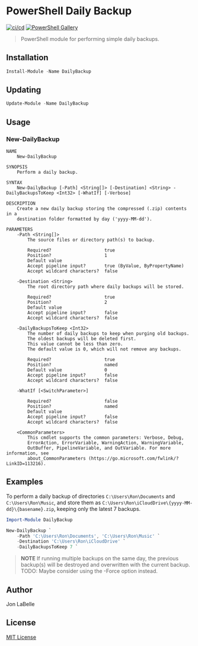 # PowerShell Daily Backup

[![ci/cd](https://github.com/jonlabelle/pwsh-daily-backup/actions/workflows/ci-cd.yml/badge.svg)](https://github.com/jonlabelle/pwsh-daily-backup/actions/workflows/ci-cd.yml)
[![PowerShell Gallery](https://img.shields.io/powershellgallery/v/DailyBackup)](https://www.powershellgallery.com/packages/DailyBackup)

> PowerShell module for performing simple daily backups.

## Installation

```powershell
Install-Module -Name DailyBackup
```

## Updating

```powershell
Update-Module -Name DailyBackup
```

## Usage

### New-DailyBackup

```console
NAME
    New-DailyBackup

SYNOPSIS
    Perform a daily backup.

SYNTAX
    New-DailyBackup [-Path] <String[]> [-Destination] <String> -DailyBackupsToKeep <Int32> [-WhatIf] [-Verbose]

DESCRIPTION
    Create a new daily backup storing the compressed (.zip) contents in a
    destination folder formatted by day ('yyyy-MM-dd').

PARAMETERS
    -Path <String[]>
        The source files or directory path(s) to backup.

        Required?                    true
        Position?                    1
        Default value
        Accept pipeline input?       true (ByValue, ByPropertyName)
        Accept wildcard characters?  false

    -Destination <String>
        The root directory path where daily backups will be stored.

        Required?                    true
        Position?                    2
        Default value
        Accept pipeline input?       false
        Accept wildcard characters?  false

    -DailyBackupsToKeep <Int32>
        The number of daily backups to keep when purging old backups.
        The oldest backups will be deleted first.
        This value cannot be less than zero.
        The default value is 0, which will not remove any backups.

        Required?                    true
        Position?                    named
        Default value                0
        Accept pipeline input?       false
        Accept wildcard characters?  false

    -WhatIf [<SwitchParameter>]

        Required?                    false
        Position?                    named
        Default value
        Accept pipeline input?       false
        Accept wildcard characters?  false

    <CommonParameters>
        This cmdlet supports the common parameters: Verbose, Debug,
        ErrorAction, ErrorVariable, WarningAction, WarningVariable,
        OutBuffer, PipelineVariable, and OutVariable. For more information, see
        about_CommonParameters (https://go.microsoft.com/fwlink/?LinkID=113216).
```

## Examples

To perform a daily backup of directories `C:\Users\Ron\Documents` and
`C:\Users\Ron\Music`, and store them as `C:\Users\Ron\iCloudDrive\{yyyy-MM-dd}\{basename}.zip`,
keeping only the latest 7 backups.

```powershell
Import-Module DailyBackup

New-DailyBackup `
    -Path 'C:\Users\Ron\Documents', 'C:\Users\Ron\Music' `
    -Destination 'C:\Users\Ron\iCloudDrive' `
    -DailyBackupsToKeep 7 `
```

> **NOTE** If running multiple backups on the same day, the previous backup(s)
> will be destroyed and overwritten with the current backup.
> TODO: Maybe consider using the -Force option instead.

## Author

Jon LaBelle

## License

[MIT License](LICENSE.txt)
